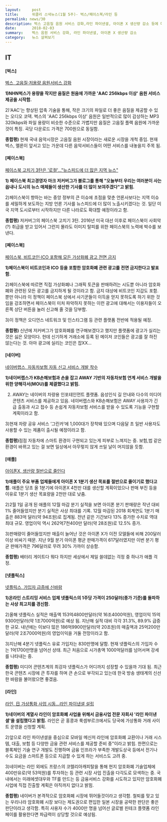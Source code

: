 ```yaml
---
layout:     post
title:      위클리 스낵뉴스(1월 5주)- 벅스/페이스북/라인 등
permalink: news/30
description: 벅스 고음질 음원 서비스 강화,라인 파이낸셜, 아이폰 X 생산량 감소 등에 대한 스낵 뉴스들입니다.
date:       2018-02-03
summary:    벅스 음원 서비스 강화, 라인 파이낸셜, 아이폰 X 생산량 감소
category: 	뉴스 살펴보기
---
```


## IT

#### [벅스]

[벅스, 고음질·저용량 음원서비스 강화](http://www.fnnews.com/news/201801261727370238)

<strong>1)NHN벅스가 용량을 작지만 음질은 원음에 가까운 'AAC 256kbps 이상' 음원 서비스 제공을 시작함.</strong>

2)'AAC'는 향상된 압축 기술을 통해, 작은 크기의 파일로 더 좋은 음질을 제공할 수 있는 오디오 코덱. 벅스의 'AAC 256kbps 이상' 음원은 일반적으로 많이 감상하는 MP3 320kbps와 파일 용량이 비슷한 수준으로 가볍지만 음질은 고음질 플랙 음원에 가까운 것이 특징. 곡당 다운로드 가격은 700원으로 동일함.

<strong>종합평)</strong> 현재 국내 음악시장은 고음질 음원 시장이라는 새로운 시장을 개척 중임. 현재 벅스, 멜론이 앞서고 있는 가운데 다른 음악서비스들이 어떤 서비스를 내놓을지 주목 됨.


#### [페이스북]

[페이스북 고치기 3탄은 '로컬'…"뉴스피드에 더 많은 지역 뉴스"](http://news.naver.com/main/read.nhn?mode=LSD&mid=shm&sid1=105&oid=001&aid=0009845454)

<strong>1) 페이스북 최고경영자 마크 저커버그가 블로그를 통해 "오늘부터 우리는 여러분이 사는 읍내나 도시의 뉴스 매체들이 생산한 기사를 더 많이 보여주겠다"고 밝힘.</strong>

2)페이스북이 향하는 바는 중앙 정부의 큰 이슈에 초점을 맞춘 언론사보다는 지역 이슈를 세밀하게 보도하는 지방 언론 기사를 뉴스피드에 더 많이 노출시키겠다는 것. 일단 미국 지역 도시로부터 시작하지만 다른 나라로도 확대할 예정이라고 함.

<strong>종합평)</strong> 저커버그의 페이스북 고치기 3탄. 2016년 미국 대선 이후로 페이스북이 사회악(?) 취급을 받고 있어서 그런지 몰라도 이미지 탈피를 위한 페이스북의 노력에 박수를 보낸다.

#### [페이스북]


[페이스북, 비트코인·ICO 포함해 모든 가상화폐 광고 전면 금지](http://www.yonhapnews.co.kr/bulletin/2018/01/31/0200000000AKR20180131014600091.HTML?input=1195m)

<strong>1)페이스북이 비트코인과 ICO 등을 포함한 암호화폐 관련 광고를 전면 금지한다고 발표 함.</strong>

2)페이스북에 따르면 직접 가상화폐나 그래픽 토큰을 판매하려는 시도뿐 아니라 암호화폐와 관련된 모든 광고를 금지하게 될 것이라고 함. 금지 대상에 비트코인 지갑도 포함. 뿐만 아니라 이 정책이 페이스북 상에서 사기꾼들이 이득을 얻지 못하도록 하기 위한 것임을 강조하면서 페이스북이 미처 파악하지 못하는 이런 광고에 대해서는 이용자들이 오른쪽 상단 버튼을 눌러 신고해 줄 것을 당부함. 

3)이 정책은 오디언스 네트워크 및 인스타그램 등 관련 플랫폼 전반에 적용될 예정.

<strong>종합평)</strong> 신년에 저커버그가 암호화폐를 연구해보겠다고 했지만 플랫폼에 광고가 실리는 것은 싫은 모양이다. 헌데 신기하게 거래소에 등록 된 메이저 코인들은 광고를 잘 하진 않는다는 것. 아마 광고에 실리는 코인은 잡XX...

#### [네이버]

[네이버랩스, 자동차보험 자동 신고 서비스 개발 착수](http://news.naver.com/main/read.nhn?mode=LSD&sid1=105&oid=011&aid=0003209051)

<strong>1)네이버랩스가 KB손해보험과 손을 잡고 AWAY 기반의 자동차보험 연계 서비스 개발을 위한 양해각서(MOU)를 체결했다고 밝힘.</strong>

2) AWAY는 네이버의 차량용 인포테인먼트 플랫폼. 음성인식 길 안내와 다수의 미디어 콘텐츠 서비스를 제공하고 있음. 네이버랩스와 KB손해보험은 AWAY 사용자가 긴급 출동과 사고 접수 등 손쉽게 자동차보험 서비스를 받을 수 있도록 기능을 구현할 계획이라고 함.

3)현재 차량 공유 서비스 ‘그린카’에 1,000대가 장착돼 있으며 다음달 초 일반 사용자도 사용할 수 있는 제품이 출시될 예정이라고 함.

<strong>종합평)</strong>점점 자동차에 스마트 환경이 구현되고 있는게 피부로 느껴지는 중. 보험,법 같은 환경이 바뀌고 있는 걸 보면 일상에서 아무렇지 않게 쓰일 날이 머지않을 듯함. 


#### [애플]

[아이폰X, 생산량 절반으로 줄인다](http://news.naver.com/main/read.nhn?mode=LSD&mid=shm&sid1=105&oid=092&aid=0002130469)

<strong>1)애플이 주요 부품 업체들에게 아이폰 X 1분기 생산 목표를 절반으로 줄이기로 했다고 함.</strong>  애플은 당초 올 1분기에 아이폰X 4천만 대를 생산할 계획이었으나 판매 부진 등을 이유로 1분기 생산 목표량을 2천만 대로 낮춤.

2)2월 1일 공개 된 애플의 12월 마감 분기 실적을 보면 아이폰 분기 판매량은 작년 대비 1% 줄어들었지만 분기 실적은 사상 최대를 기록. 12월 마감된 2018 회계연도 1분기 매출은 883억 달러(약 94조원)로 집계됨. 전년 같은 기간보다 13% 증가한 수치로 역대 최대 규모. 영업이익 역시 262억7천400만 달러(약 28조원)로 12.5% 증가.

3)판매량이 줄어들었지만 매출이 늘어난 것은 아이폰 X가 이전 모델들에 비해 200달러 이상 비싸기 때문. 지난 9월 분기 아이폰 평균 판매가격이 617달러였지만 이번 분기 평균 판매가격은 796달러로 무려 30% 가까이 상승함.

<strong>종합평)</strong> 배터리 게이트다 뭐다 하지만 세상에서 제일 쓸데없는 걱정 중 하나가 애플 걱정.

#### [넷플릭스]

[넷플릭스, 가입자 급증에 신바람](http://news.mk.co.kr/newsRead.php?year=2018&no=66517)

<strong>1)온라인 스트리밍 서비스 업체 넷플릭스의 1주당 가격이 250달러(종가 기준)를 돌파하는 사상 최고치를 경신함.</strong> 

2)올해 넷플릭스 실적은 매출액 153억4800만달러(약 16조4000억원), 영업이익 15억9300만달러(약 1조7000억원)로 예상 됨. 지난해 실적 대비 각각 31.3%, 89.9% 급증한 규모. 내년에는 이보다 많은 186억9900만달러(약 20조원)의 매출액과 25억200만달러(약 2조7000억원)의 영업이익을 거둘 전망이라고 함.

3)지난해 4분기 넷플릭스 유료 가입자는 830만명에 달함. 현재 넷플릭스의 가입자 수는 1억1700만명을 넘어선 상태. 최근 처음으로 시가총액 1000억달러를 넘어서며 강세를 나타내는 중.

<strong>종합평)</strong> 미디어 콘텐츠계의 최강자 넷플릭스가 어디까지 성장할 수 있을까 기대 됨. 최근 한국 콘텐츠 시장에 큰 투자를 하며 큰 손으로 부각되고 있는데 한국 방송 생태계의 신선한 바람을 불어왔으면 좋겠음.

#### [라인]

[라인, 日 가상통화 사업 시동…라인 파이낸셜 설립](http://news.mt.co.kr/mtview.php?no=2018013110031085161)

<strong>1)네이버의 계열사 라인이 암호화폐 사업을 위해서 금융사업 전문 자회사 '라인 파이낸셜'을 설립했다고 밝힘.</strong> 라인은 곧 홍콩과 룩셈부르크에서도 당국에 가상통화 거래 사이트 운영을 신청할 계획.

2)앞으로 라인 파이낸셜을 중심으로 모바일 메신저 라인에 암호화폐 교환이나 거래 시스템, 대출, 보험 등 다양한 금융 관련 서비스를 제공할 준비 중"이라고 밝힘.
한편으로는 블록체인 기술 연구 개발도 진행하며 금융 인프라가 부족한 개발도상국 등에서 전기나 수도 요금을 스마트폰 등으로 지급할 수 있게 하는 서비스도 고려 중.

3)네이버는 라인 외에도 프랑스의 코렐리아캐피탈을 통해 현지 암호화폐 기술업체에 400만유로(약 53억원)를 투자하는 등 관련 시장 사업 진출을 다각도로 모색하는 중. 국내에서는 미래에셋대우와 TF를 만드는 등 금융서비스 강화를 시도하고 있지만 암호화폐 사업에 직접 진출할 계획은 아직까지 없다고 밝힘.

<strong>종합평)</strong> 네이버가 본격적으로 암호화폐 시장에 뛰어들것이라고 생각함. 철퇴를 맞고 있는 우리나라 암호화폐 시장 보다는 제도권으로 편입한 일본 시장을 공략한 판단은 좋은 판단이라고 생각함. 특히 사용자 수가 4000만 명을 넘어선 글로벌 핀테크 플랫폼 라인페이를 활용한다면 파급력이 상당할 것으로 예상됨.